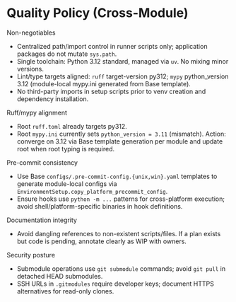# Quality Policy (Cross-Module)

Non-negotiables
- Centralized path/import control in runner scripts only; application packages do not mutate `sys.path`.
- Single toolchain: Python 3.12 standard, managed via `uv`. No mixing minor versions.
- Lint/type targets aligned: `ruff` target-version py312; `mypy` python_version 3.12 (module-local mypy.ini generated from Base template).
- No third-party imports in setup scripts prior to venv creation and dependency installation.

Ruff/mypy alignment
- Root `ruff.toml` already targets py312.
- Root `mypy.ini` currently sets `python_version = 3.11` (mismatch). Action: converge on 3.12 via Base template generation per module and update root when root typing is required.

Pre-commit consistency
- Use Base `configs/.pre-commit-config.{unix,win}.yaml` templates to generate module-local configs via `EnvironmentSetup.copy_platform_precommit_config`.
- Ensure hooks use `python -m ...` patterns for cross-platform execution; avoid shell/platform-specific binaries in hook definitions.

Documentation integrity
- Avoid dangling references to non-existent scripts/files. If a plan exists but code is pending, annotate clearly as WIP with owners.

Security posture
- Submodule operations use `git submodule` commands; avoid `git pull` in detached HEAD submodules.
- SSH URLs in `.gitmodules` require developer keys; document HTTPS alternatives for read-only clones.
